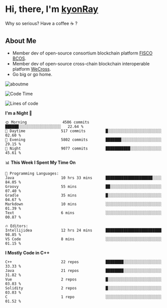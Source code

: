 # Hi, there, I'm [kyonRay](https://kyonRay.github.io)

Why so serious? Have a coffee ☕️ ?

## About Me

- Member dev of open-source consortium blockchain platform [FISCO BCOS](https://github.com/FISCO-BCOS).
- Member dev of open-source cross-chain blockchain interoperable platform [WeCross](https://github.com/WeBankBlockchain/WeCross).
- Go big or go home.

![aboutme](https://github-readme-stats.vercel.app/api?username=kyonRay&count_private=true&show_icons=true)

<!-- ![top-langs](https://github-readme-stats.vercel.app/api/top-langs/?username=kyonRay&layout=compact&hide=shell,html) -->

<!--START_SECTION:waka-->
![Code Time](http://img.shields.io/badge/Code%20Time-320%20hrs%2053%20mins-blue)

![Lines of code](https://img.shields.io/badge/From%20Hello%20World%20I%27ve%20Written-14.2%20million%20lines%20of%20code-blue)

**I'm a Night 🦉** 

```text
🌞 Morning                4506 commits        ██████░░░░░░░░░░░░░░░░░░░   22.64 % 
🌆 Daytime                517 commits         █░░░░░░░░░░░░░░░░░░░░░░░░   02.60 % 
🌃 Evening                5802 commits        ███████░░░░░░░░░░░░░░░░░░   29.15 % 
🌙 Night                  9077 commits        ███████████░░░░░░░░░░░░░░   45.61 % 
```


📊 **This Week I Spent My Time On** 

```text
💬 Programming Languages: 
Java                     10 hrs 33 mins      █████████████████████░░░░   84.05 % 
Groovy                   55 mins             ██░░░░░░░░░░░░░░░░░░░░░░░   07.40 % 
Gradle                   35 mins             █░░░░░░░░░░░░░░░░░░░░░░░░   04.67 % 
Markdown                 10 mins             ░░░░░░░░░░░░░░░░░░░░░░░░░   01.39 % 
Text                     6 mins              ░░░░░░░░░░░░░░░░░░░░░░░░░   00.87 % 

🔥 Editors: 
Intellijidea             12 hrs 24 mins      █████████████████████████   98.85 % 
VS Code                  8 mins              ░░░░░░░░░░░░░░░░░░░░░░░░░   01.15 % 
```

**I Mostly Code in C++** 

```text
C++                      22 repos            ████████░░░░░░░░░░░░░░░░░   33.33 % 
Java                     21 repos            ████████░░░░░░░░░░░░░░░░░   31.82 % 
Vue                      2 repos             █░░░░░░░░░░░░░░░░░░░░░░░░   03.03 % 
Solidity                 2 repos             █░░░░░░░░░░░░░░░░░░░░░░░░   03.03 % 
C                        1 repo              ░░░░░░░░░░░░░░░░░░░░░░░░░   01.52 % 
```




<!--END_SECTION:waka-->
